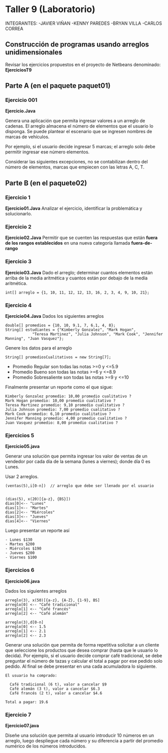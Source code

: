 # Taller 9 (Laboratorio)
INTEGRANTES: -JAVIER VIÑAN
            -KENNY PAREDES
            -BRYAN VILLA
            -CARLOS CORREA
## Construcción de programas usando arreglos unidimensionales

Revisar los ejercicios propuestos en el proyecto de Netbeans denominado: **EjerciciosT9**

## Parte A (en el paquete **paquet01**)
### Ejercicio 001

**Ejercicio.Java**

Genera una aplicación que permita ingresar valores a un arreglo de cadenas. El arreglo almacena el número de elementos
que el usuario lo disponga. Se puede plantear el escenario que se ingresen nombres de marcas de vehículos.

Por ejemplo, si el usuario decide ingresar 5 marcas; el arreglo solo debe permitir ingresar ese número elementos.

Considerar las siguientes excepciones, no se contabilizan dentro del número de elementos, marcas que empiecen con las letras
A, C, T.

## Parte B (en el **paquete02**)
### Ejercicio 1
**Ejercicio01.Java**
Analizar el ejercicio, identificar la problemática y solucionarlo.

### Ejercicio 2
**Ejercicio02.Java**
Permitir que se cuenten las respuestas que están **fuera de los rangos establecidos** en una nueva categoría llamada **fuera-de-rango**

### Ejercicio 3
**Ejercicio03.Java**
Dado el arreglo; determinar cuantos elementos están arriba de la media aritmética y cuantos están por debajo de la medía aritmética.
```
int[] arreglo = {1, 10, 11, 12, 12, 13, 16, 2, 3, 4, 9, 10, 21};
```

### Ejercicio 4
**Ejercicio04.Java**
Dados los siguientes arreglos
```
double[] promedios = {10, 10, 9.1, 7, 6.1, 4, 8};
String[] estudiantes = {"Kimberly Gonzalez", "Mark Hogan",
            "Teresa Martinez", "Julia Johnson", "Mark Cook", "Jennifer Manning", "Juan Vasquez"};
```

Genere  los datos para el arreglo
```
String[] promediosCualitativos = new String[7];

```
* Promedio Regular son todas las notas >=0 y <=5.9
* Promedio Bueno son todas las notas >=6 y <=8.9
* Promedio Sobresaliente son todas las notas >=9 y <=10

Finalmente presentar un reporte como el que sigue:

```
Kimberly Gonzalez promedio: 10,00 promedio cualitativo ?
Mark Hogan promedio: 10,00 promedio cualitativo ?
Teresa Martinez promedio: 9,10 promedio cualitativo ?
Julia Johnson promedio: 7,00 promedio cualitativo ?
Mark Cook promedio: 6,10 promedio cualitativo ?
Jennifer Manning promedio: 4,00 promedio cualitativo ?
Juan Vasquez promedio: 8,00 promedio cualitativo ?
```

### Ejercicios 5
**Ejercicio05.java**

Generar una solución que permita ingresar los valor de ventas de un vendedor por cada día de la semana (lunes a viernes); donde día 0 es Lunes.

Usar 2 arreglos.
```
(ventas(5),i[0-n])  // arreglo que debe ser llenado por el usuario


(dias(5), x(20)[{a-z}, {BS}])
dias[0]<-- "Lunes"
dias[1]<-- "Martes"
dias[2]<-- "Miércoles"
dias[3]<-- "Jueves"
dias[4]<-- "Viernes"
```

Luego presentar un reporte así
```
- Lunes $130
- Martes $200
- Miércoles $190
- Jueves $200
- Viernes $100
```
### Ejercicios 6

**Ejercicio06.java**

Dados los siguientes arreglos

```
arreglo(3), x(50)[{a-z}, {A-Z}, {1-9}, BS]
arreglo[0] <-- "Café tradicional"
arreglo[1] <-- "Café francés"
arreglo[2] <-- "Café alemán"

arreglo(3),d[0-n]
arreglo[0] <-- 1.5
arreglo[1] <-- 2.1
arreglo[2] <-- 2.3

```

Generar una solución que permita de forma repetitiva solicitar a un cliente que seleccione los productos que desea comprar (hasta que le usuario lo decida). Por ejemplo, si el usuario decide comprar café tradicional, se debe preguntar el número de tazas y calcular el total a pagar por ese pedido solo pedido. Al final se debe presentar en una cada acumuladora lo siguiente.

```
El usuario ha comprado:

  Café tradicional (6 t), valor a cancelar $9
  Café alemán (3 t), valor a cancelar $6.3
  Café francés (2 t), valor a cancelar $4.6

Total a pagar: 19.6
```

### Ejercicio 7
**Ejercicio07.java**

Diseñe una solución que permita al usuario introducir 10 números en un arreglo, luego despliegue cada número y su diferencia a partir del promedio numérico de los números introducidos.
